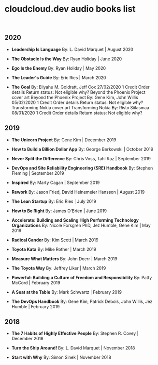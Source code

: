 # cloudcloud.dev audio books list

<br/>

## 2020

* **Leadership Is Language**
By: L. David Marquet | August 2020

* **The Obstacle Is the Way**
By: Ryan Holiday | June 2020

* **Ego Is the Enemy**
By: Ryan Holiday | May 2020

* **The Leader's Guide**
By: Eric Ries | March 2020 

* **The Goal**
By: Eliyahu M. Goldratt, Jeff Cox
27/02/2020
1 Credit
Order details
Return status: Not eligible why?
Beyond the Phoenix Project cover art
Beyond the Phoenix Project
By: Gene Kim, John Willis
05/02/2020
1 Credit
Order details
Return status: Not eligible why?
Transforming Nokia cover art
Transforming Nokia
By: Risto Siilasmaa
08/01/2020
1 Credit
Order details
Return status: Not eligible why?

## 2019

* **The Unicorn Project**
By: Gene Kim | December 2019

* **How to Build a Billion Dollar App**
By: George Berkowski | October 2019

* **Never Split the Difference**
By: Chris Voss, Tahl Raz | September 2019

* **DevOps and Site Reliability Engineering (SRE) Handbook**
By: Stephen Fleming | September 2019

* **Inspired**
By: Marty Cagan | September 2019

* **Rework**
By: Jason Fried, David Heinemeier Hansson | August 2019

* **The Lean Startup**
By: Eric Ries | July 2019

* **How to Be Right**
By: James O'Brien | June 2019

* **Accelerate: Building and Scaling High Performing Technology Organizations**
By: Nicole Forsgren PhD, Jez Humble, Gene Kim | May 2019

* **Radical Candor**
By: Kim Scott | March 2019

* **Toyota Kata**
By: Mike Rother | March 2019

* **Measure What Matters**
By: John Doerr | March 2019 

* **The Toyota Way**
By: Jeffrey Liker | March 2019

* **Powerful: Building a Culture of Freedom and Responsibility**
By: Patty McCord | February 2019

* **A Seat at the Table**
By: Mark Schwartz | February 2019 

* **The DevOps Handbook**
By: Gene Kim, Patrick Debois, John Willis, Jez Humble | February 2019

## 2018

* **The 7 Habits of Highly Effective People**
By: Stephen R. Covey | December 2018

* **Turn the Ship Around!**
By: L. David Marquet | November 2018

* **Start with Why**
By: Simon Sinek | November 2018
